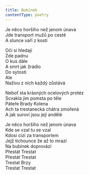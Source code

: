```yaml
---
title: Bubínek
contentType: poetry
---
```


<section>

Je něco horšího než jenom únava  
Jde transport mužů po cestě  
A slunce vaří z kostí

Oči si hledají  
Zde padnu  
O kus dále  
A smrt jak žrádlo  
Do sytosti  
Ale  
Naživu z nich každý zůstává

Neboť sta krásných ocelových protéz  
Scvakla jim pomsta po těle  
Páteře Brady Kolena  
Ach ta trestanecká chátra zmořená  
A jak suroví jsou její andělé

Je něco horšího než jenom únava  
Kde se vzal tu se vzal  
Kdosi cizí za transportem  
Jejž tichounce že až to mrazí  
Na bubínek doprovází  
Přestát Trestat  
Přestát Trestat  
Trestat Brzy  
Trestat Trestat

</section>
